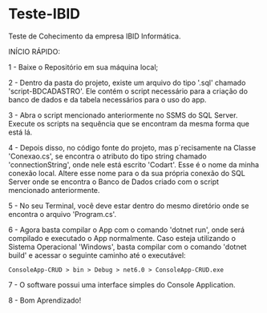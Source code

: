 # Teste-IBID
Teste de Cohecimento da empresa IBID Informática.

INÍCIO RÁPIDO:

1 - Baixe o Repositório em sua máquina local;

2 - Dentro da pasta do projeto, existe um arquivo do tipo '.sql' chamado 'script-BDCADASTRO'. 
Ele contém o script necessário para a criação do banco de dados e da tabela necessários para o uso do app.

3 - Abra o script mencionado anteriormente no SSMS do SQL Server. Execute os scripts na sequência que se encontram da mesma forma que está lá.

4 - Depois disso, no código fonte do projeto, mas p´recisamente na Classe 'Conexao.cs', se encontra o atributo do tipo string 
chamado 'connectionString', onde nele está escrito 'Codart'. Esse é o nome da minha conexão local. Altere esse nome para o da sua 
própria conexão do SQL Server onde se encontra o Banco de Dados criado com o script mencionado anteriormente.

5 - No seu Terminal, você deve estar dentro do mesmo diretório onde se encontra o arquivo 'Program.cs'.

6 - Agora basta compilar o App com o comando 'dotnet run', onde será compilado e executado o App normalmente. 
Caso esteja utilizando o Sistema Operacional 'Windows', basta compilar com o comando 'dotnet build' e acessar
o seguinte caminho até o executável:

    ConsoleApp-CRUD > bin > Debug > net6.0 > ConsoleApp-CRUD.exe

7 - O software possui uma interface simples do Console Application.

8 - Bom Aprendizado!
